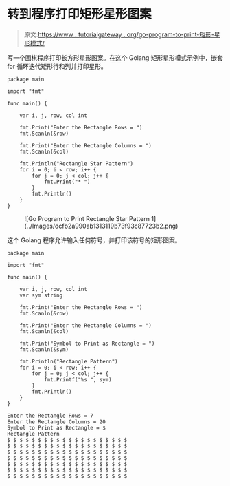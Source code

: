 # 转到程序打印矩形星形图案

> 原文:[https://www . tutorialgateway . org/go-program-to-print-矩形-星形模式/](https://www.tutorialgateway.org/go-program-to-print-rectangle-star-pattern/)

写一个围棋程序打印长方形星形图案。在这个 Golang 矩形星形模式示例中，嵌套 for 循环迭代矩形行和列并打印星形。

```
package main

import "fmt"

func main() {

    var i, j, row, col int

    fmt.Print("Enter the Rectangle Rows = ")
    fmt.Scanln(&row)

    fmt.Print("Enter the Rectangle Columns = ")
    fmt.Scanln(&col)

    fmt.Println("Rectangle Star Pattern")
    for i = 0; i < row; i++ {
        for j = 0; j < col; j++ {
            fmt.Print("* ")
        }
        fmt.Println()
    }
}
```

<figure class="wp-block-image size-large">![Go Program to Print Rectangle Star Pattern 1](../Images/dcfb2a990ab1313119b73f93c87723b2.png)</figure>

这个 Golang 程序允许输入任何符号，并打印该符号的矩形图案。

```
package main

import "fmt"

func main() {

    var i, j, row, col int
    var sym string

    fmt.Print("Enter the Rectangle Rows = ")
    fmt.Scanln(&row)

    fmt.Print("Enter the Rectangle Columns = ")
    fmt.Scanln(&col)

    fmt.Print("Symbol to Print as Rectangle = ")
    fmt.Scanln(&sym)

    fmt.Println("Rectangle Pattern")
    for i = 0; i < row; i++ {
        for j = 0; j < col; j++ {
            fmt.Printf("%s ", sym)
        }
        fmt.Println()
    }
}
```

```
Enter the Rectangle Rows = 7
Enter the Rectangle Columns = 20
Symbol to Print as Rectangle = $
Rectangle Pattern
$ $ $ $ $ $ $ $ $ $ $ $ $ $ $ $ $ $ $ $ 
$ $ $ $ $ $ $ $ $ $ $ $ $ $ $ $ $ $ $ $ 
$ $ $ $ $ $ $ $ $ $ $ $ $ $ $ $ $ $ $ $ 
$ $ $ $ $ $ $ $ $ $ $ $ $ $ $ $ $ $ $ $ 
$ $ $ $ $ $ $ $ $ $ $ $ $ $ $ $ $ $ $ $ 
$ $ $ $ $ $ $ $ $ $ $ $ $ $ $ $ $ $ $ $ 
$ $ $ $ $ $ $ $ $ $ $ $ $ $ $ $ $ $ $ $ 
```